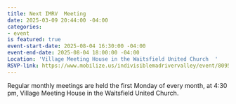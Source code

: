 ```yaml
---
title: Next IMRV  Meeting
date: 2025-03-09 20:44:00 -04:00
categories:
- event
is featured: true
event-start-date: 2025-08-04 16:30:00 -04:00
event-end-date: 2025-08-04 18:00:00 -04:00
Location: 'Village Meeting House in the Waitsfield United Church  '
RSVP-link: https://www.mobilize.us/indivisiblemadrivervalley/event/809519/?emci=d6300587-5358-f011-8f7c-6045bdfe8e9c&emdi=50eed36f-2f5b-f011-8f7c-6045bdfe8e9c&ceid=2500793
---
```


Regular monthly meetings are held the first Monday of every month, at 4:30 pm, Village Meeting House in the Waitsfield United Church.

